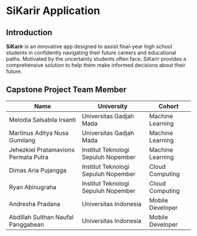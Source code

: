 # SiKarir Application

## Introduction

**SiKarir** is an innovative app designed to assist final-year high school students in confidently navigating their future careers and educational paths. Motivated by the uncertainty students often face, SiKarir provides a comprehensive solution to help them make informed decisions about their future.

## Capstone Project Team Member

| Name | University | Cohort |
| --- | --- | --- |
| Melodia Salsabila Irsanti  | Universitas Gadjah Mada | Machine Learning |
| Martinus Aditya Nusa Gumilang   | Universitas Gadjah Mada | Machine Learning |
| Jehezkiel Pratamavions Permata Putra  | Institut Teknologi Sepuluh Nopember | Machine Learning |
| Dimas Aria Pujangga  | Institut Teknologi Sepuluh Nopember | Cloud Computing |
| Ryan Abinugraha  | Institut Teknologi Sepuluh Nopember | Cloud Computing |
| Andresha Pradana  | Universitas Indonesia | Mobile Developer |
| Abdillah Sulthan Naufal Panggabean  | Universitas Indonesia | Mobile Developer |
